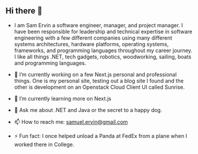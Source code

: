 ## Hi there 👋

- I am Sam Ervin a software engineer, manager, and project manager. I have been responsible for leadership and technical expertise
in software engineering with a few different companies using many different systems architectures, hardware platforms,
operating systems, frameworks, and programming languages throughout my career journey. I like all things .NET, tech gadgets,
robotics, woodworking, sailing, boats and programming languages.

- 🔭 I’m currently working on a few Next.js personal and professional things. One is my personal site, testing out a blog site I found and the other is development on an Openstack Cloud Client UI called Sunrise. 
- 🌱 I’m currently learning more on Next.js
- 💬 Ask me about .NET and Java or the secret to a happy dog. 
- 📫 How to reach me: samuel.ervin@gmail.com
- ⚡ Fun fact: I once helped unload a Panda at FedEx from a plane when I worked there in College. 
<!--
**samuelervin/samuelervin** is a ✨ _special_ ✨ repository because its `README.md` (this file) appears on your GitHub profile.

Here are some ideas to get you started:

- 🔭 I’m currently working on ...
- 🌱 I’m currently learning ...
- 👯 I’m looking to collaborate on ...
- 🤔 I’m looking for help with ...
- 💬 Ask me about ...
- 📫 How to reach me: ...
- 😄 Pronouns: ...
- ⚡ Fun fact: ...
-->
